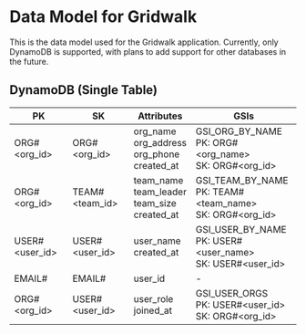 # Data Model for Gridwalk

This is the data model used for the Gridwalk application. Currently, only DynamoDB is supported, with plans to add support for other databases in the future.

## DynamoDB (Single Table)

| PK | SK | Attributes | GSIs |
|---|---|---|---|
| ORG#<org_id> | ORG#<org_id> | org_name<br>org_address<br>org_phone<br>created_at | GSI_ORG_BY_NAME<br>PK: ORG#<org_name><br>SK: ORG#<org_id> |
| ORG#<org_id> | TEAM#<team_id> | team_name<br>team_leader<br>team_size<br>created_at | GSI_TEAM_BY_NAME<br>PK: TEAM#<team_name><br>SK: ORG#<org_id> |
| USER#<user_id> | USER#<user_id> | user_name<br>created_at | GSI_USER_BY_NAME<br>PK: USER#<user_name><br>SK: USER#<user_id> |
| EMAIL#<email> | EMAIL#<email> | user_id | - |
| ORG#<org_id> | USER#<user_id> | user_role<br>joined_at | GSI_USER_ORGS<br>PK: USER#<user_id><br>SK: ORG#<org_id> |
